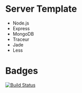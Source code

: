 Server Template
===============

- Node.js
- Express
- MongoDB
- Traceur
- Jade
- Less

Badges
================
[![Build Status](https://travis-ci.org/marisajackson/tdd-calculator.svg?branch=master)](https://travis-ci.org/marisajackson/tdd-calculator)
